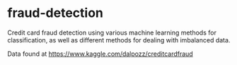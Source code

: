 # fraud-detection
Credit card fraud detection using various machine learning methods for classification, as well as different methods for dealing with imbalanced data.

Data found at https://www.kaggle.com/dalpozz/creditcardfraud
